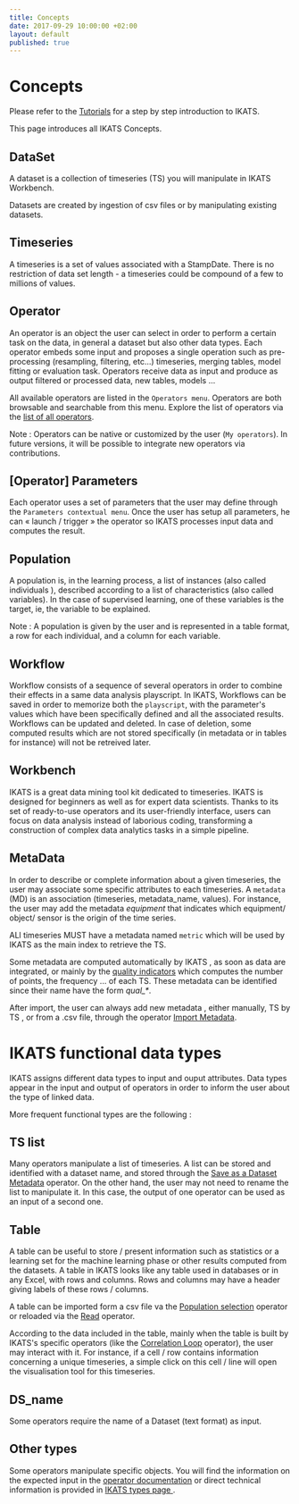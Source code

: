 ```yaml
---
title: Concepts
date: 2017-09-29 10:00:00 +02:00
layout: default
published: true
---
```



Concepts
=========
Please refer to the [Tutorials](/tutorials.html) for a step by step introduction to IKATS.

This page introduces all IKATS Concepts.

DataSet
-------
A dataset is a collection of timeseries (TS) you will manipulate in IKATS Workbench.

Datasets are created by ingestion of csv files or by manipulating existing datasets.

Timeseries
-----------
A timeseries is a set of values associated with a StampDate. There is no restriction of data set length - a timeseries could be compound of a few to millions of values.

Operator
--------
An operator is an object the user can select in order to perform a certain task on the data, in general a dataset but also other data types. Each operator embeds some input and proposes a single operation such as pre-processing (resampling, filtering, etc...) timeseries, merging tables, model fitting or evaluation task. Operators receive data as input and produce as output filtered or processed data, new tables, models …

All available operators are listed in the `Operators menu`. Operators are both browsable and searchable from this menu. Explore the list of operators via the [list of all operators](/operators.html).

Note :
Operators can be native or customized by the user (`My operators`). In future versions, it will be possible to integrate new operators via contributions.


[Operator] Parameters
----------
Each operator uses a set of parameters that the user may define through the `Parameters contextual menu`. Once the user has setup all parameters, he can « launch / trigger  » the operator so IKATS processes input data and computes the result.


Population
-----
A population is, in the learning process, a list of instances (also called individuals ), described according to a list of characteristics (also called variables).
In the case of supervised learning, one of these variables is the target, ie, the variable to be explained.

Note :
A population is given by the user and is represented in a table format, a row for each individual, and a column for each variable.


Workflow
--------
Workflow consists of a sequence of several operators in order to combine their effects in a same data analysis playscript.
In IKATS, Workflows can be saved in order to memorize both the `playscript`, with the parameter's values which have been specifically defined and all the associated results.
Workflows can be updated and deleted. In case of deletion, some computed results which are not stored specifically (in metadata or in tables for instance) will not be retreived later.

Workbench
---------
IKATS is a great data mining tool kit dedicated to timeseries. IKATS is designed for beginners as well as for expert data scientists. Thanks to its set of ready-to-use operators and its user-friendly interface, users can focus on data analysis instead of laborious coding, transforming a construction of complex data analytics tasks in a simple pipeline.

MetaData
---------
In order to describe or complete information about a given timeseries, the user may associate some specific attributes to each timeseries.
A `metadata` (MD) is an association (timeseries, metadata_name, values). For instance, the user may add the metadata *equipment* that indicates which equipment/ object/ sensor is the origin of the time series.

ALl timeseries MUST have a metadata named `metric` which will be used by IKATS as the main index to retrieve the TS.

Some metadata are computed automatically by IKATS , as soon as data are integrated, or mainly by the [quality indicators](/doc/operators/qualityIndicators.html) which computes the number of points, the frequency ... of each TS. These metadata can be identified since their name have the form *qual_\**.

After import, the user can always add new metadata , either manually, TS by TS , or from a .csv file, through the operator [Import Metadata](/doc/operators/importMetadata.html).



IKATS functional data types
================

IKATS assigns different data types to input and ouput attributes. Data types appear in the input and output of operators in order to inform the user about the type of linked data.

More frequent functional types are the following :


TS list
-------
Many operators manipulate a list of timeseries. A list can be stored and identified with a dataset name, and stored through the [Save as a Dataset Metadata](/doc/operators/saveAsDataset.html) operator. On the other hand, the user may not need to rename the list to manipulate it. In this case, the output of one operator can be used as an input of a second one.


Table
------
A table can be useful to store / present information such as statistics or a learning set for the machine learning phase or other results computed from the datasets. A table in IKATS looks like any table  used in databases or in any Excel, with rows and columns. Rows and columns may have a header giving labels of these rows / columns.


A table can be imported form a csv file va the [Population selection](/doc/operators/populationSelection.html) operator or reloaded via the [Read](/doc/operators/readTable.html) operator.


According to the data included in the table, mainly when the table is built by IKATS's specific operators (like the [Correlation Loop](/doc/operators/correlateTsLoop.html) operator), the user may interact with it. For instance, if a cell / row contains information concerning a unique timeseries, a simple click on this cell / line will open the visualisation tool for this timeseries.


DS_name
--------
Some operators require the name of a Dataset (text format) as input.


<!--Pattern_groups>
--------------
This data defines a list of grouped patterns used to store and to visualize search patterns algorithms results (like pattern matching, random projection, RHM …) -->


Other types
--------

Some operators manipulate specific objects. You will find the information on the expected input in the [operator documentation](/operators.html) or direct technical information is provided in  <a href="https://github.com/IKATS/IKATS/blob/master/IKATS_types.md">IKATS types page </a>.
